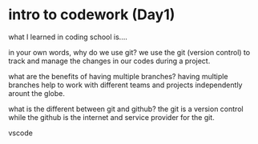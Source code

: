 # intro to codework (Day1)

what I learned in coding school is....

in your own words, why do we use git? we use the git (version control) to track and manage the changes in our codes during a project.

what are the benefits of having multiple branches? having multiple branches help to work with different teams and projects independently arount the globe.

what is the different between git and github? the git is a version control while the github is the internet and service provider for the git.


vscode 

